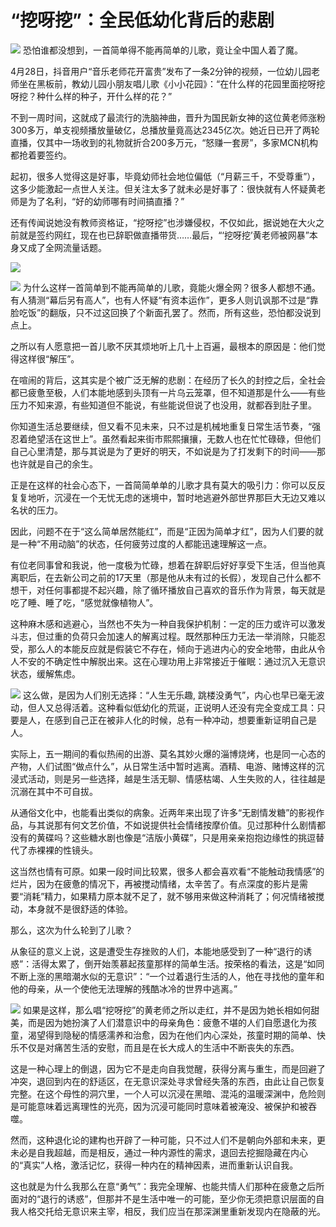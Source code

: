 # “挖呀挖”：全民低幼化背后的悲剧

![](https://inews.gtimg.com/om_bt/OKvHcslOYzO6qqtKDpOImvjNZIpHdJ3Lmgg2RZcHM0mnEAA/1000)
恐怕谁都没想到，一首简单得不能再简单的儿歌，竟让全中国人着了魔。

4月28日，抖音用户“音乐老师花开富贵”发布了一条2分钟的视频，一位幼儿园老师坐在黑板前，教幼儿园小朋友唱儿歌《小小花园》：“在什么样的花园里面挖呀挖呀挖？种什么样的种子，开什么样的花？”

不到一周时间，这就成了最流行的洗脑神曲，晋升为国民新女神的这位黄老师涨粉300多万，单支视频播放量破亿，总播放量竟高达2345亿次。她近日已开了两轮直播，仅其中一场收到的礼物就折合200多万元，“怒赚一套房”，多家MCN机构都抢着要签约。

起初，很多人觉得这是好事，毕竟幼师社会地位偏低（“月薪三千，不受尊重”），这多少能激起一点世人关注。但关注太多了就未必是好事了：很快就有人怀疑黄老师是为了名利，“好的幼师哪有时间搞直播？”

还有传闻说她没有教师资格证，“挖呀挖”也涉嫌侵权，不仅如此，据说她在大火之前就是签约网红，现在也已辞职做直播带货……最后，“‘挖呀挖’黄老师被网暴”本身又成了全网流量话题。

![](https://inews.gtimg.com/om_bt/OLlwgEn07qcDxWPS2g9zuBNIE5xqib9AVtAbnG0a8Gb_kAA/1000)

![](https://inews.gtimg.com/om_bt/O4j7k2x7wX4NPfUBni5SK-I4KHf0MjpWuOdbT8Sg_e-T0AA/1000)
为什么这样一首简单到不能再简单的儿歌，竟能火爆全网？很多人都想不通。有人猜测“幕后另有高人”，也有人怀疑“有资本运作”，更多人则讥讽那不过是“靠脸吃饭”的翻版，只不过这回换了个新面孔罢了。然而，所有这些，恐怕都没说到点上。

之所以有人愿意把一首儿歌不厌其烦地听上几十上百遍，最根本的原因是：他们觉得这样很“解压”。

在喧闹的背后，这其实是个被广泛无解的悲剧：在经历了长久的封控之后，全社会都已疲惫至极，人们本能地感到头顶有一片乌云笼罩，但不知道那是什么——有些压力不知来源，有些知道但不能说，有些能说但说了也没用，就都吞到肚子里。

你知道生活总要继续，但又看不见未来，只不过是机械地重复日常生活节奏，“强忍着绝望活在这世上”。虽然看起来街市熙熙攘攘，无数人也在忙忙碌碌，但他们自己心里清楚，那与其说是为了更好的明天，不如说是为了打发剩下的时间——那也许就是自己的余生。

正是在这样的社会心态下，一首简简单单的儿歌才具有莫大的吸引力：你可以反反复复地听，沉浸在一个无忧无虑的迷境中，暂时地逃避外部世界那巨大无边又难以名状的压力。

因此，问题不在于“这么简单居然能红”，而是“正因为简单才红”，因为人们要的就是一种“不用动脑”的状态，任何疲劳过度的人都能迅速理解这一点。

有位老同事曾和我说，他一度极为忙碌，想着在辞职后好好享受下生活，但当他真离职后，在去新公司之前的17天里（那是他从未有过的长假），发现自己什么都不想干，对任何事都提不起兴趣，除了循环播放自己喜欢的音乐作为背景，每天就是吃了睡、睡了吃，“感觉就像植物人”。

这种麻木感和逃避心，当然也不失为一种自我保护机制：一定的压力或许可以激发斗志，但过重的负荷只会加速人的解离过程。既然那种压力无法一举消除，只能忍受，那么人的本能反应就是假装它不存在，倾向于逃进内心的安全地带，由此从令人不安的不确定性中解脱出来。这在心理功用上非常接近于催眠：通过沉入无意识状态，缓解焦虑。

![](https://inews.gtimg.com/om_bt/OwJyChujbocB51cU0gBEiTtmXYby341jImAVUA3HlJDdUAA/1000)
这么做，是因为人们别无选择：“人生无乐趣,
跳楼没勇气”，内心也早已毫无波动，但人又总得活着。这种看似低幼化的荒诞，正说明人还没有完全变成工具：只要是人，在感到自己正在被非人化的时候，总有一种冲动，想要重新证明自己是人。

实际上，五一期间的看似热闹的出游、莫名其妙火爆的淄博烧烤，也是同一心态的产物，人们试图“做点什么”，从日常生活中暂时逃离。酒精、电游、赌博这样的沉浸式活动，则是另一些选择，越是生活无聊、情感枯竭、人生失败的人，往往越是沉溺在其中不可自拔。

从通俗文化中，也能看出类似的病象。近两年来出现了许多“无剧情发糖”的影视作品，与其说那有何文艺价值，不如说提供社会情绪按摩价值。见过那种什么剧情都没有的黄碟吗？这些糖水剧也像是“洁版小黄碟”，只是用亲亲抱抱边缘性的挑逗替代了赤裸裸的性镜头。

这当然也情有可原。如果一段时间比较累，很多人都会喜欢看“不能触动我情感”的烂片，因为在疲惫的情况下，再被搅动情绪，太辛苦了。有点深度的影片是需要“消耗”精力，如果精力原本就不足了，就不够用来做这种消耗了；何况情绪被搅动，本身就不是很舒适的体验。

那么，这次为什么轮到了儿歌？

从象征的意义上说，这是遭受生存挫败的人们，本能地感受到了一种“退行的诱惑”：活得太累了，倒开始羡慕起孩童那样的简单生活。按荣格的看法，这是“如同不断上涨的黑暗潮水似的无意识”：“一个过着退行生活的人，他在寻找他的童年和他的母亲，从一个使他无法理解的残酷冰冷的世界中逃离。”

![](https://inews.gtimg.com/om_bt/OPa6cJPVHR6TIJXF7DyEcXNpjbV3Z_IDFMIF_r6radsa8AA/1000)
如果是这样，那么唱“挖呀挖”的黄老师之所以走红，并不是因为她长相如何甜美，而是因为她扮演了人们潜意识中的母亲角色：疲惫不堪的人们自愿退化为孩童，渴望得到隐秘的情感濡养和治愈，因为在他们内心深处，孩童时期的简单、快乐不仅是对痛苦生活的安慰，而且是在长大成人的生活中不断丧失的东西。

这是一种心理上的倒退，因为它不是走向自我觉醒，获得分离与重生，而是回避了冲突，退回到内在的舒适区，在无意识深处寻求曾经失落的东西，由此让自己恢复完整。在这个母性的洞穴里，一个人可以沉浸在黑暗、混沌的温暖深渊中，危险则是可能意味着远离理性的光亮，因为沉浸可能同时意味着被淹没、被保护和被吞噬。

然而，这种退化论的建构也开辟了一种可能，只不过人们不是朝向外部和未来，更未必是自我超越，而是相反，通过一种内源性的需求，退回去挖掘隐藏在内心的“真实”人格，激活记忆，获得一种内在的精神因素，进而重新认识自我。

这也就是为什么我那么在意“勇气”：我完全理解、也能共情人们那种在疲惫之后所面对的“退行的诱惑”，但那并不是生活中唯一的可能，至少你无须把意识层面的自我人格交托给无意识来主宰，相反，我们应当在那深渊里重新发现内在隐蔽的光。

